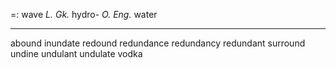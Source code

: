 =: wave
*L.*
*Gk.* hydro-
*O. Eng.* water

---
abound
inundate
redound
redundance
redundancy
redundant
surround
undine
undulant
undulate
vodka